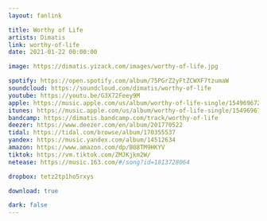 ```yaml
---
layout: fanlink

title: Worthy of Life
artists: Dimatis
link: worthy-of-life
date: 2021-01-22 00:00:00

image: https://dimatis.yizack.com/images/worthy-of-life.jpg

spotify: https://open.spotify.com/album/75PGrZ2yFtZCWXF7tzumaW
soundcloud: https://soundcloud.com/dimatis/worthy-of-life
youtube: https://youtu.be/G3X72Feey9M
apple: https://music.apple.com/us/album/worthy-of-life-single/1549696728?app=music&ls=1
itunes: https://music.apple.com/us/album/worthy-of-life-single/1549696728?app=itunes&ls=1
bandcamp: https://dimatis.bandcamp.com/track/worthy-of-life
deezer: https://www.deezer.com/en/album/201770522
tidal: https://tidal.com/browse/album/170355537
yandex: https://music.yandex.com/album/14512634
amazon: https://www.amazon.com/dp/B08TM9HKYV
tiktok: https://vm.tiktok.com/ZMJKjkm2W/
netease: https://music.163.com/#/song?id=1813728064

dropbox: tetz2tp1ho5rxys

download: true

dark: false
---
```

